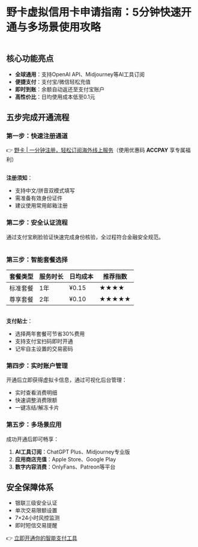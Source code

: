 # 野卡虚拟信用卡申请指南：5分钟快速开通与多场景使用攻略

![虚拟信用卡应用场景](data:image/png;base64,iVBORw0KGgoAAAANSUhEUgAAAAEAAAABCAYAAAAfFcSJAAAABGdBTUEAALGPC/xhBQAAADhlWElmTU0AKgAAAAgAAYdpAAQAAAABAAAAGgAAAAAAAqACAAQAAAABAAAAAaADAAQAAAABAAAAAQAAAADa6r/EAAAAC0lEQVQIHWNgAAIAAAUAAY27m/MAAAAASUVORK5CYII=)

## 核心功能亮点
- **全球通用**：支持OpenAI API、Midjourney等AI工具订阅
- **便捷支付**：支付宝/微信轻松充值
- **即时到账**：余额自动返还至支付宝账户
- **高性价比**：日均使用成本低至0.1元

## 五步完成开通流程

### 第一步：快速注册通道
👉 [野卡 | 一分钟注册，轻松订阅海外线上服务](https://bbtdd.com/yeka)（使用优惠码 **ACCPAY** 享专属福利）

![注册界面示意图](data:image/png;base64,iVBORw0KGgoAAAANSUhEUgAAAAEAAAABCAYAAAAfFcSJAAAABGdBTUEAALGPC/xhBQAAADhlWElmTU0AKgAAAAgAAYdpAAQAAAABAAAAGgAAAAAAAqACAAQAAAABAAAAAaADAAQAAAABAAAAAQAAAADa6r/EAAAAC0lEQVQIHWNgAAIAAAUAAY27m/MAAAAASUVORK5CYII=)

**注册须知**：
- 支持中文/拼音双模式填写
- 需准备有效身份证件
- 建议使用常用邮箱注册

### 第二步：安全认证流程
通过支付宝刷脸验证快速完成身份核验，全过程符合金融安全规范。

![认证流程示意图](data:image/png;base64,iVBORw0KGgoAAAANSUhEUgAAAAEAAAABCAYAAAAfFcSJAAAABGdBTUEAALGPC/xhBQAAADhlWElmTU0AKgAAAAgAAYdpAAQAAAABAAAAGgAAAAAAAqACAAQAAAABAAAAAaADAAQAAAABAAAAAQAAAADa6r/EAAAAC0lEQVQIHWNgAAIAAAUAAY27m/MAAAAASUVORK5CYII=)

### 第三步：智能套餐选择
| 套餐类型 | 服务时长 | 日均成本 | 推荐指数 |
|---------|---------|---------|---------|
| 标准套餐 | 1年     | ¥0.15   | ★★★★    |
| 尊享套餐 | 2年     | ¥0.10   | ★★★★★   |

![套餐选择界面](data:image/png;base64,iVBORw0KGgoAAAANSUhEUgAAAAEAAAABCAYAAAAfFcSJAAAABGdBTUEAALGPC/xhBQAAADhlWElmTU0AKgAAAAgAAYdpAAQAAAABAAAAGgAAAAAAAqACAAQAAAABAAAAAaADAAQAAAABAAAAAQAAAADa6r/EAAAAC0lEQVQIHWNgAAIAAAUAAY27m/MAAAAASUVORK5CYII=)

**支付贴士**：
- 选择两年套餐可节省30%费用
- 支持支付宝扫码即时开通
- 记牢自主设置的交易密码

### 第四步：实时账户管理
开通后立即获得虚拟卡信息，通过可视化后台管理：
- 实时查看消费明细
- 快速调整消费限额
- 一键冻结/解冻卡片

### 第五步：多场景应用
成功开通后即可畅享：
1. **AI工具订阅**：ChatGPT Plus、Midjourney专业版
2. **应用商店充值**：Apple Store、Google Play
3. **数字内容消费**：OnlyFans、Patreon等平台

## 安全保障体系
- 银联三级安全认证
- 单次交易限额设置
- 7×24小时风控监测
- 即时短信交易提醒

👉 [立即开通你的智能支付工具](https://bbtdd.com/yeka)

![卡片管理界面](data:image/png;base64,iVBORw0KGgoAAAANSUhEUgAAAAEAAAABCAYAAAAfFcSJAAAABGdBTUEAALGPC/xhBQAAADhlWElmTU0AKgAAAAgAAYdpAAQAAAABAAAAGgAAAAAAAqACAAQAAAABAAAAAaADAAQAAAABAAAAAQAAAADa6r/EAAAAC0lEQVQIHWNgAAIAAAUAAY27m/MAAAAASUVORK5CYII=)